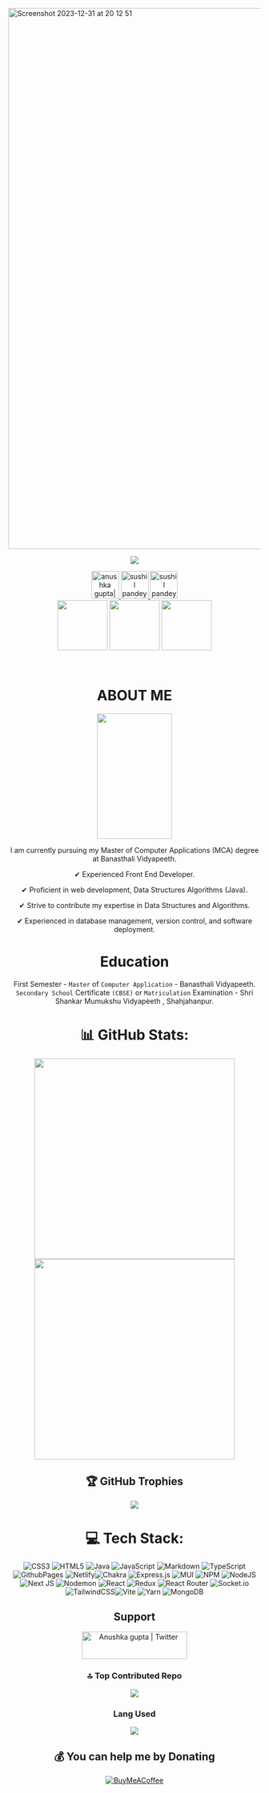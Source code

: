 <!--- header image --->

<div align="center">

<p align="left">
  <img width="1079" alt="Screenshot 2023-12-31 at 20 12 51" src="https://github.com/codERSunny812/codERSunny812/assets/95053082/7dc7a31a-ced8-416e-b1fc-6cc0eec2cf70">
</p>



<!--- portfolio launch image --->

<a href="https://scintillating-salmiakki-2aaa81.netlify.app/">

[ ![](https://komarev.com/ghpvc/?username=Anushkag031&color=blueviolet&label=Profile+Views)](https://scintillating-salmiakki-2aaa81.netlify.app/)

<!--- social media icons, you can find them in the assets directory of this repo --->

<a href="https://twitter.com/Anushkag031" target="_blank">
    <img height="55" alt="anushka gupta| Twitter" src="https://user-images.githubusercontent.com/60597290/152035696-80cad2ec-b4dd-4552-88e6-b6b466124f5b.png" />
</a>


<a href="https://www.linkedin.com/in/anushkag031/" target="_blank">
  <img height="55" alt="sushil pandey | LinkedIn" src="https://user-images.githubusercontent.com/60597290/152035581-a7c6c0c3-65c3-4160-89c0-e90ddc1e8d4e.png"/>
</a>

<a href="https://www.instagram.com/anushka.g031_" target="_blank">
  <img height="55" alt="sushil pandey | Instagram" src="https://user-images.githubusercontent.com/60597290/152036063-21242e52-af65-4a33-af5d-790466244407.png" />
</a>

<!--- a bit of vertical space & languages text --->

<div> </div>

<!--- language icons --->

<img height="100" src="https://github.com/codERSunny812/codERSunny812/assets/95053082/f072a5cf-bcf8-435c-8ec2-0ea36cf3a30e" />
<img height="100" src="https://github.com/codERSunny812/codERSunny812/assets/95053082/5ed616a4-b402-42ab-9a49-b015619b4793" />
<img height="100" src="https://github.com/codERSunny812/codERSunny812/assets/95053082/e43f5667-b82b-49d0-a806-de177f228569" />

&nbsp;

<h1 align="center">
  ABOUT ME
</h1>

<img width="150" height="250" src="https://github.com/codERSunny812/codERSunny812/assets/95053082/a3876063-3dc0-4f18-b3ad-09765bd36cde" />

I am currently pursuing my Master of Computer Applications (MCA) degree at Banasthali Vidyapeeth.

✔ Experienced Front End Developer.

✔ Proficient in web development, Data Structures Algorithms (Java).

✔ Strive to contribute my expertise in Data Structures and Algorithms.

✔ Experienced in database management, version control, and software deployment.

<!--- Education --->

<h1 align="center">
    Education 
    </h2>

  First Semester - `Master` of `Computer Application` - Banasthali Vidyapeeth.
  `Secondary School` Certificate `(CBSE)` or `Matriculation` Examination - Shri Shankar Mumukshu Vidyapèeth , Shahjahanpur.


# 📊 GitHub Stats:

<p align="center">

<img width="400px" src="https://github-readme-stats.vercel.app/api?username=Anushkag031&theme=jolly&hide_border=false&include_all_commits=false&count_private=false" /> 
  <img width="400px" src="https://github-readme-streak-stats.herokuapp.com/?user=Anushkag031&theme=jolly&hide_border=false" />

</p>

## 🏆 GitHub Trophies

![](https://github-profile-trophy.vercel.app/?username=Anushkag031&theme=dracula&no-frame=false&no-bg=true&margin-w=4)

<!--- Github snack contribution graph --->

# 💻 Tech Stack:

![CSS3](https://img.shields.io/badge/css3-%231572B6.svg?style=for-the-badge&logo=css3&logoColor=white) ![HTML5](https://img.shields.io/badge/html5-%23E34F26.svg?style=for-the-badge&logo=html5&logoColor=white) ![Java](https://img.shields.io/badge/java-%23ED8B00.svg?style=for-the-badge&logo=openjdk&logoColor=white) ![JavaScript](https://img.shields.io/badge/javascript-%23323330.svg?style=for-the-badge&logo=javascript&logoColor=%23F7DF1E) ![Markdown](https://img.shields.io/badge/markdown-%23000000.svg?style=for-the-badge&logo=markdown&logoColor=white) ![TypeScript](https://img.shields.io/badge/typescript-%23007ACC.svg?style=for-the-badge&logo=typescript&logoColor=white) ![GithubPages](https://img.shields.io/badge/github%20pages-121013?style=for-the-badge&logo=github&logoColor=white) ![Netlify](https://img.shields.io/badge/netlify-%23000000.svg?style=for-the-badge&logo=netlify&logoColor=#00C7B7)![Chakra](https://img.shields.io/badge/chakra-%234ED1C5.svg?style=for-the-badge&logo=chakraui&logoColor=white) ![Express.js](https://img.shields.io/badge/express.js-%23404d59.svg?style=for-the-badge&logo=express&logoColor=%2361DAFB) ![MUI](https://img.shields.io/badge/MUI-%230081CB.svg?style=for-the-badge&logo=mui&logoColor=white) ![NPM](https://img.shields.io/badge/NPM-%23CB3837.svg?style=for-the-badge&logo=npm&logoColor=white) ![NodeJS](https://img.shields.io/badge/node.js-6DA55F?style=for-the-badge&logo=node.js&logoColor=white) ![Next JS](https://img.shields.io/badge/Next-black?style=for-the-badge&logo=next.js&logoColor=white) ![Nodemon](https://img.shields.io/badge/NODEMON-%23323330.svg?style=for-the-badge&logo=nodemon&logoColor=%BBDEAD) ![React](https://img.shields.io/badge/react-%2320232a.svg?style=for-the-badge&logo=react&logoColor=%2361DAFB) ![Redux](https://img.shields.io/badge/redux-%23593d88.svg?style=for-the-badge&logo=redux&logoColor=white) ![React Router](https://img.shields.io/badge/React_Router-CA4245?style=for-the-badge&logo=react-router&logoColor=white) ![Socket.io](https://img.shields.io/badge/Socket.io-black?style=for-the-badge&logo=socket.io&badgeColor=010101) ![TailwindCSS](https://img.shields.io/badge/tailwindcss-%2338B2AC.svg?style=for-the-badge&logo=tailwind-css&logoColor=white)![Vite](https://img.shields.io/badge/vite-%23646CFF.svg?style=for-the-badge&logo=vite&logoColor=white) ![Yarn](https://img.shields.io/badge/yarn-%232C8EBB.svg?style=for-the-badge&logo=yarn&logoColor=white) ![MongoDB](https://img.shields.io/badge/MongoDB-%234ea94b.svg?style=for-the-badge&logo=mongodb&logoColor=white) 

## Support

<a href="https://www.buymeacoffee.com/anushkag031">
    <img height="55" width="210" alt="Anushka gupta | Twitter" src="https://cdn.buymeacoffee.com/buttons/v2/default-yellow.png" />
</a> 


### 🔝 Top Contributed Repo

![](https://github-contributor-stats.vercel.app/api?username=Anushkag031&limit=5&theme=dracula&combine_all_yearly_contributions=true)

### Lang Used

<p><img align="center" src="https://github-readme-stats.vercel.app/api/top-langs/?username=Anushkag031&langs_count=8&theme=jolly&hide_border=false&include_all_commits=false&count_private=false" /></p>



  ## 💰 You can help me by Donating
  [![BuyMeACoffee](https://img.shields.io/badge/Buy%20Me%20a%20Coffee-ffdd00?style=for-the-badge&logo=buy-me-a-coffee&logoColor=black)](https://buymeacoffee.com/Anushkag031) 

  
  
 
  
